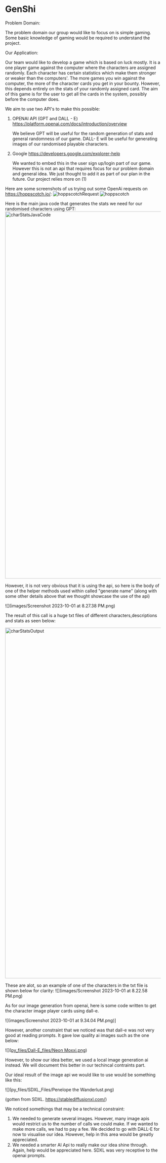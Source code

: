 # GenShi

Problem Domain:

The problem domain our group would like to focus on is simple gaming. Some basic knowledge of gaming would be required to understand the project. 


Our Application:

Our team would like to develop a game which is based on luck mostly. It is a one player game against the computer where the characters are assigned randomly. Each character has certain statistics which make them stronger or weaker than the computers'. The more games you win against the computer, the more of the character cards you get in your bounty. However, this depends entirely on the stats of your randomly assigned card. The aim of this game is for the user to get all the cards in the system, possibly before the computer does.

We aim to use two API's to make this possible:

1. OPENAI API (GPT and DALL - E)
    https://platform.openai.com/docs/introduction/overview

   We believe GPT will be useful for the random generation of stats and general randomness of our game. DALL- E will be useful for generating images of our randomised playable characters. 



2. Google
   https://developers.google.com/explorer-help

   We wanted to embed this in the user sign up/login part of our game. However this is not an api that requires focus for our problem domain and general idea. We just thought to add it as part of our plan in the future. Our project relies more on (1)



Here are some screenshots of us trying out some OpenAi requests on https://hoppscotch.io/:
![hoppscotchRequest](https://github.com/HansYolo43/GenShi/assets/45429986/c421d6b9-deba-4862-b734-f196f8c8fdbf)
![hoppscotch](https://github.com/HansYolo43/GenShi/assets/45429986/15e677c5-171d-45e1-a527-88217e04e9eb)

Here is the main java code that generates the stats we need for our randomised characters using GPT:
<img width="1183" alt="charStatsJavaCode" src="https://github.com/HansYolo43/GenShi/assets/45429986/0cc1c0d5-5c70-4682-a0bb-55bf23e8b9d7">

However, it is not very obvious that it is using the api, so here is the body of one of the helper methods used within called "generate name" (along with some other details above that we thought showcase the use of the api)


![](images/Screenshot 2023-10-01 at 8.27.38 PM.png)


The result of this call is a huge txt files of different characters,descriptions and stats as seen below:

<img width="1130" alt="charStatsOutput" src="https://github.com/HansYolo43/GenShi/assets/45429986/a1b99238-3c5b-434c-b7ae-519b8a0d73c7">

These are alot, so an example of one of the characters in the txt file is shown below for clarity:
![](images/Screenshot 2023-10-01 at 8.22.58 PM.png)



As for our image generation from openai, here is some code written to get the character image player cards using dall-e.

![(images/Screenshot 2023-10-01 at 9.34.04 PM.png)]

However, another constraint that we noticed was that dall-e was not very good at reading prompts. It gave low quality ai images such as the one below:

![]([py_files/Dall-E_files/Neon Moxxi.png](https://github.com/HansYolo43/GenShi/blob/f7671d9da9154118e8cc536a581ff2bb7f1c2f1c/py_files/Dall-E_files/Neon%20Moxxi.png))



However, to show our idea better, we used a local image generation ai instead. We will document this better in our techincal contraints part.

Our ideal result of the image api we would like to use would be something like this:


![](py_files/SDXL_Files/Penelope the Wanderlust.png)

(gotten from SDXL. https://stablediffusionxl.com/)





We noticed somethings that may be a technical constraint:
1. We needed to generate several images. However, many image apis would restrict us to the number of calls we could make. If we wanted to make more calls, we had to pay a fee.
   We decided to go with DALL-E for now to visualise our idea. However, help in this area would be greatly appreciated.
2. We needed a smarter AI Api to really make our idea shine through. Again, help would be appreciated here. SDXL was very receptive to the openai prompts.

   
   
   



